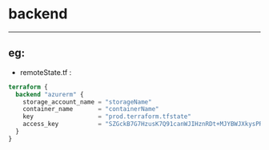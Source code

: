 # backend

---

## eg:
* remoteState.tf :
````tf
terraform {
  backend "azurerm" {
    storage_account_name = "storageName"
    container_name       = "containerName"
    key                  = "prod.terraform.tfstate"
    access_key           = "SZGckB7G7HzusK7Q91canWJIHznRDt+MJYBWJXkysPR8gpkiMgNxTd/FzROhuVj85Q14gyHNTN+d0BpK8m0Qw=="
  }
}
````
